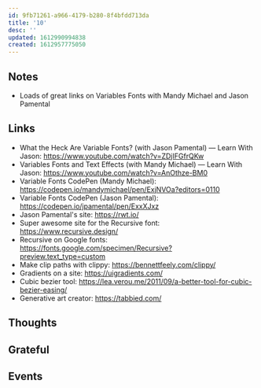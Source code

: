 ```yaml
---
id: 9fb71261-a966-4179-b280-8f4bfdd713da
title: '10'
desc: ''
updated: 1612990994838
created: 1612957775050
---
```


## Notes

- Loads of great links on Variables Fonts with Mandy Michael and Jason
  Pamental

## Links

- What the Heck Are Variable Fonts? (with Jason Pamental) — Learn With
  Jason: https://www.youtube.com/watch?v=ZDjIFGfrQKw
- Variables Fonts and Text Effects (with Mandy Michael) — Learn With
  Jason: https://www.youtube.com/watch?v=AnOthze-BM0
- Variable Fonts CodePen (Mandy Michael):
  https://codepen.io/mandymichael/pen/ExjNVOa?editors=0110
- Variable Fonts CodePen (Jason Pamental):
  https://codepen.io/jpamental/pen/ExxXJxz
- Jason Pamental's site: https://rwt.io/
- Super awesome site for the Recursive font:
  https://www.recursive.design/
- Recursive on Google fonts:
  https://fonts.google.com/specimen/Recursive?preview.text_type=custom
- Make clip paths with clippy: https://bennettfeely.com/clippy/
- Gradients on a site: https://uigradients.com/
- Cubic bezier tool:
  https://lea.verou.me/2011/09/a-better-tool-for-cubic-bezier-easing/
- Generative art creator: https://tabbied.com/

## Thoughts

## Grateful

## Events
